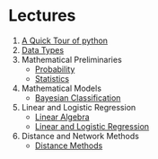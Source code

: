 # Lectures

1. [A Quick Tour of python](A-Quick-Tour-of-Python.pdf)
1. [Data Types](Data-Types.ipynb)
1. Mathematical Preliminaries
    * [Probability](Probability.ipynb)
    * [Statistics](Statistics.ipynb)
1. Mathematical Models
    * [Bayesian Classification](Naive-Bayes.ipynb)
1. Linear and Logistic Regression
    * [Linear Algebra](Linear-Algebra.ipynb)
    * [Linear and Logistic Regression](Linear-and-Logistic-Regression.ipynb)
1. Distance and Network Methods
    * [Distance Methods](Distance-Methods.ipynb)

